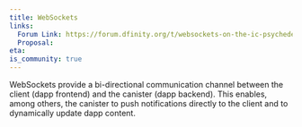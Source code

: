 ```yaml
---
title: WebSockets
links:
  Forum Link: https://forum.dfinity.org/t/websockets-on-the-ic-psychedelicdao/14817
  Proposal:
eta:
is_community: true
---
```


WebSockets provide a bi-directional communication channel between the client (dapp frontend) and the canister (dapp backend). This enables, among others, the canister to push notifications directly to the client and to dynamically update dapp content.
